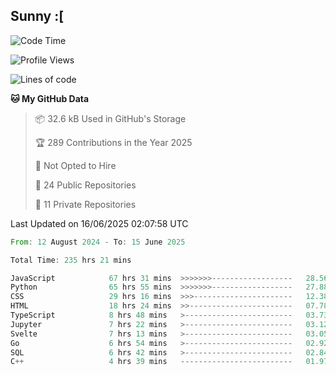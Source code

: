 ## Sunny :[

<!--START_SECTION:waka-->
![Code Time](http://img.shields.io/badge/Code%20Time-238%20hrs%2019%20mins-blue)

![Profile Views](http://img.shields.io/badge/Profile%20Views-0-blue)

![Lines of code](https://img.shields.io/badge/From%20Hello%20World%20I%27ve%20Written-283.7%20thousand%20lines%20of%20code-blue)

**🐱 My GitHub Data** 

> 📦 32.6 kB Used in GitHub's Storage 
 > 
> 🏆 289 Contributions in the Year 2025
 > 
> 🚫 Not Opted to Hire
 > 
> 📜 24 Public Repositories 
 > 
> 🔑 11 Private Repositories 
 > 

 Last Updated on 16/06/2025 02:07:58 UTC
<!--END_SECTION:waka-->

<!--START_SECTION:code-->

```rust
From: 12 August 2024 - To: 15 June 2025

Total Time: 235 hrs 21 mins

JavaScript            67 hrs 31 mins  >>>>>>>------------------   28.56 %
Python                65 hrs 55 mins  >>>>>>>------------------   27.88 %
CSS                   29 hrs 16 mins  >>>----------------------   12.38 %
HTML                  18 hrs 24 mins  >>-----------------------   07.78 %
TypeScript            8 hrs 48 mins   >------------------------   03.73 %
Jupyter               7 hrs 22 mins   >------------------------   03.12 %
Svelte                7 hrs 13 mins   >------------------------   03.05 %
Go                    6 hrs 54 mins   >------------------------   02.92 %
SQL                   6 hrs 42 mins   >------------------------   02.84 %
C++                   4 hrs 39 mins   -------------------------   01.97 %
```

<!--END_SECTION:code-->
